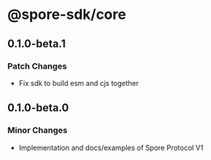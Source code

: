# @spore-sdk/core

## 0.1.0-beta.1

### Patch Changes

- Fix sdk to build esm and cjs together

## 0.1.0-beta.0

### Minor Changes

- Implementation and docs/examples of Spore Protocol V1
